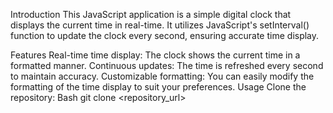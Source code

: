 Introduction
This JavaScript application is a simple digital clock that displays the current time in real-time. It utilizes JavaScript's setInterval() function to update the clock every second, ensuring accurate time display.

Features
Real-time time display: The clock shows the current time in a formatted manner.
Continuous updates: The time is refreshed every second to maintain accuracy.
Customizable formatting: You can easily modify the formatting of the time display to suit your preferences.
Usage
Clone the repository:
Bash
git clone <repository_url>
